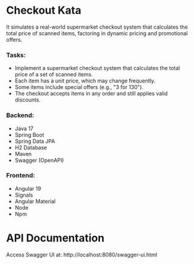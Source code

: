 # Checkout Kata

It simulates a real-world supermarket checkout system that calculates the total price of scanned items, factoring in dynamic pricing and promotional offers.

### Tasks:
* Implement a supermarket checkout system that calculates the total price of a set of scanned items.
* Each item has a unit price, which may change frequently.
* Some items include special offers (e.g., "3 for 130").
* The checkout accepts items in any order and still applies valid discounts.

### Backend:
* Java 17
* Spring Boot
* Spring Data JPA
* H2 Database
* Maven
* Swagger (OpenAPI)

### Frontend: 
* Angular 19
* Signals
* Angular Material
* Node
* Npm

# API Documentation
Access Swagger UI at: http://localhost:8080/swagger-ui.html
